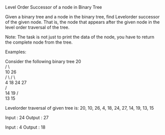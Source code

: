 Level Order Successor of a node in Binary Tree

Given a binary tree and a node in the binary tree, find Levelorder successor of the given node. That is, the node that appears after the given node in the level order traversal of the tree.

Note: The task is not just to print the data of the node, you have to return the complete node from the tree.

Examples: 

Consider the following binary tree
              20            
           /      \         
          10       26       
         /  \     /   \     
       4     18  24    27   
            /  \
           14   19
          /  \
         13  15

Levelorder traversal of given tree is:
20, 10, 26, 4, 18, 24, 27, 14, 19, 13, 15

Input : 24
Output : 27

Input : 4
Output : 18 